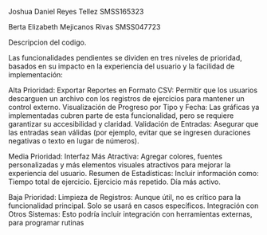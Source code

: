 Joshua Daniel Reyes Tellez SMSS165323

Berta Elizabeth Mejicanos Rivas SMSS047723

Descripcion del codigo.

Las funcionalidades pendientes se dividen en tres niveles de prioridad, basados en su impacto en la experiencia del usuario y la facilidad de implementación:

Alta Prioridad: 
Exportar Reportes en Formato CSV: Permitir que los usuarios descarguen un archivo con los registros de ejercicios para mantener un control externo.
Visualización de Progreso por Tipo y Fecha: Las gráficas ya implementadas cubren parte de esta funcionalidad, pero se requiere garantizar su accesibilidad y claridad.
Validación de Entradas: Asegurar que las entradas sean válidas (por ejemplo, evitar que se ingresen duraciones negativas o texto en lugar de números).

Media Prioridad:
Interfaz Más Atractiva: Agregar colores, fuentes personalizadas y más elementos visuales atractivos para mejorar la experiencia del usuario.
Resumen de Estadísticas: Incluir información como:
Tiempo total de ejercicio.
Ejercicio más repetido.
Día más activo.

Baja Prioridad:
Limpieza de Registros: Aunque útil, no es crítico para la funcionalidad principal. Solo se usará en casos específicos.
Integración con Otros Sistemas: Esto podría incluir integración con herramientas externas, para programar rutinas
